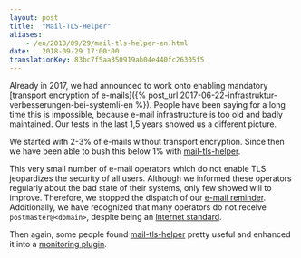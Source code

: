 ```yaml
---
layout: post
title:  "Mail-TLS-Helper"
aliases:
    - /en/2018/09/29/mail-tls-helper-en.html
date:   2018-09-29 17:00:00
translationKey: 83bc7f5aa350919ab04e440fc26305f5
---
```


Already in 2017, we had announced to work onto enabling mandatory [transport encryption of e-mails]({% post_url 2017-06-22-infrastruktur-verbesserungen-bei-systemli-en %}). People have been saying for a long time this is impossible, because e-mail infrastructure is too old and badly maintained. Our tests in the last 1,5 years showed us a different picture.

We started with 2-3% of e-mails without transport encryption. Since then we have been able to bush this below 1% with [mail-tls-helper](https://github.com/systemli/mail-tls-helper).

This very small number of e-mail operators which do not enable TLS jeopardizes the security of all users. Although we informed these operators regularly about the bad state of their systems, only few showed will to improve. Therefore, we stopped the dispatch of our [e-mail reminder](https://github.com/systemli/mail-tls-helper/blob/master/mail-tls-helper.py#L120).
Additionally, we have recognized that many operators do not receive `postmaster@<domain>`, despite being an [internet standard](https://en.wikipedia.org/wiki/Postmaster_%28computing%29).

Then again, some people found [mail-tls-helper](https://github.com/systemli/mail-tls-helper/) pretty useful and enhanced it into a [monitoring plugin](https://github.com/systemli/mail-tls-helper/pull/23#issuecomment-398909504).
